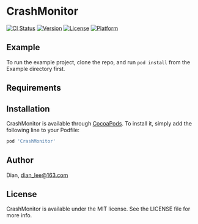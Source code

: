 # CrashMonitor

[![CI Status](https://img.shields.io/travis/lidian6864677/CrashMonitor.svg?style=flat)](https://travis-ci.org/lidian6864677/CrashMonitor)
[![Version](https://img.shields.io/cocoapods/v/CrashMonitor.svg?style=flat)](https://cocoapods.org/pods/CrashMonitor)
[![License](https://img.shields.io/cocoapods/l/CrashMonitor.svg?style=flat)](https://cocoapods.org/pods/CrashMonitor)
[![Platform](https://img.shields.io/cocoapods/p/CrashMonitor.svg?style=flat)](https://cocoapods.org/pods/CrashMonitor)

## Example

To run the example project, clone the repo, and run `pod install` from the Example directory first.

## Requirements

## Installation

CrashMonitor is available through [CocoaPods](https://cocoapods.org). To install
it, simply add the following line to your Podfile:

```ruby
pod 'CrashMonitor'
```

## Author

Dian, dian_lee@163.com

## License

CrashMonitor is available under the MIT license. See the LICENSE file for more info.
